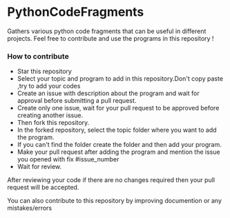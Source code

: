 # PythonCodeFragments
Gathers various python code fragments that can be useful in different projects.
Feel free to contribute and use the programs in this repository !


### How to contribute <br>

* Star this repository
* Select your topic and program to add in this repository.Don't copy paste ,try to add your codes
* Create an issue with description about the program and wait for approval before submitting a pull request.
* Create only one issue, wait for your pull request to be approved before creating another issue.
* Then fork this repository.
* In the forked repository, select the topic folder where you want to add the program.
* If you can't find the folder create the folder and then add your program.
* Make your pull request after adding the program and mention the issue you opened with fix #issue_number
* Wait for review.

After reviewing your code if there are no changes required then your pull request will be accepted.<br>

You can also contribute to this repository by improving documention or any mistakes/errors <br>
